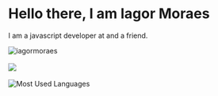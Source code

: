 <h1>Hello there, I am Iagor Moraes</h1>
<p>I am a javascript developer at and a friend.</p>
<img src="https://komarev.com/ghpvc/?username=iagormoraes" alt="iagormoraes" />
<br/>
<br/>
<img src="https://github-readme-stats.vercel.app/api?username=iagormoraes&&show_icons=true&title_color=ffffff&icon_color=bb2acf&text_color=daf7dc&bg_color=151515">
<br/>
<br/>
<img src = "https://github-readme-stats.vercel.app/api/top-langs/?username=iagormoraes&show_icons=true&layout=compact&theme=radical" alt="Most Used Languages">
